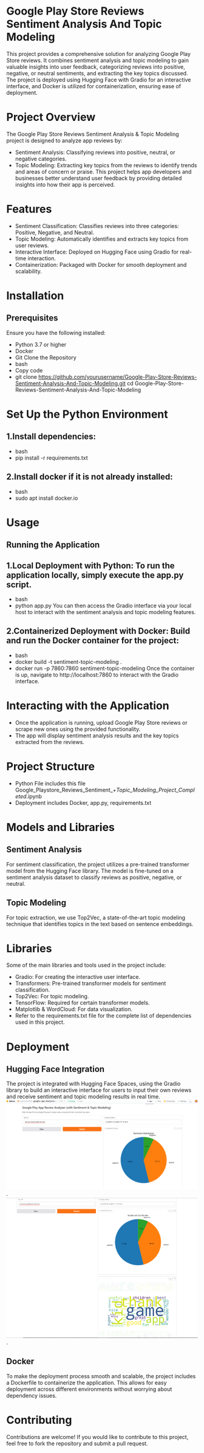 # Google Play Store Reviews Sentiment Analysis And Topic Modeling
This project provides a comprehensive solution for analyzing Google Play Store reviews. It combines sentiment analysis and topic modeling to gain valuable insights into user feedback, categorizing reviews into positive, negative, or neutral sentiments, and extracting the key topics discussed. The project is deployed using Hugging Face with Gradio for an interactive interface, and Docker is utilized for containerization, ensuring ease of deployment.

# Project Overview

The Google Play Store Reviews Sentiment Analysis & Topic Modeling project is designed to analyze app reviews by:

+ Sentiment Analysis: Classifying reviews into positive, neutral, or negative categories.
+ Topic Modeling: Extracting key topics from the reviews to identify trends and areas of concern or praise.
This project helps app developers and businesses better understand user feedback by providing detailed insights into how their app is perceived.

# Features

+ Sentiment Classification: Classifies reviews into three categories: Positive, Negative, and Neutral.
+ Topic Modeling: Automatically identifies and extracts key topics from user reviews.
+ Interactive Interface: Deployed on Hugging Face using Gradio for real-time interaction.
+ Containerization: Packaged with Docker for smooth deployment and scalability.
  
# Installation

## Prerequisites

Ensure you have the following installed:

+ Python 3.7 or higher
+ Docker
+ Git
Clone the Repository
+ bash
+ Copy code
+ git clone https://github.com/yourusername/Google-Play-Store-Reviews-Sentiment-Analysis-And-Topic-Modeling.git
cd Google-Play-Store-Reviews-Sentiment-Analysis-And-Topic-Modeling

# Set Up the Python Environment
## 1.Install dependencies:
+ bash
+ pip install -r requirements.txt
 
## 2.Install docker if it is not already installed:

+ bash
+ sudo apt install docker.io
# Usage

## Running the Application

## 1.Local Deployment with Python: To run the application locally, simply execute the app.py script.
+ bash
+ python app.py
You can then access the Gradio interface via your local host to interact with the sentiment analysis and topic modeling features.

## 2.Containerized Deployment with Docker: Build and run the Docker container for the project:

+ bash
+ docker build -t sentiment-topic-modeling .
+ docker run -p 7860:7860 sentiment-topic-modeling
Once the container is up, navigate to http://localhost:7860 to interact with the Gradio interface.

# Interacting with the Application

+ Once the application is running, upload Google Play Store reviews or scrape new ones using the provided functionality.
+ The app will display sentiment analysis results and the key topics extracted from the reviews.

# Project Structure

+ Python File includes this file Google_Playstore_Reviews_Sentiment_+_Topic_Modeling_Project_Completed_.ipynb
+ Deployment includes Docker, app.py, requirements.txt

# Models and Libraries

## Sentiment Analysis

For sentiment classification, the project utilizes a pre-trained transformer model from the Hugging Face library. The model is fine-tuned on a sentiment analysis dataset to classify reviews as positive, negative, or neutral.

## Topic Modeling

For topic extraction, we use Top2Vec, a state-of-the-art topic modeling technique that identifies topics in the text based on sentence embeddings.

# Libraries
Some of the main libraries and tools used in the project include:

+ Gradio: For creating the interactive user interface.
+ Transformers: Pre-trained transformer models for sentiment classification.
+ Top2Vec: For topic modeling.
+ TensorFlow: Required for certain transformer models.
+ Matplotlib & WordCloud: For data visualization.
+ Refer to the requirements.txt file for the complete list of dependencies used in this project.

# Deployment

## Hugging Face Integration
The project is integrated with Hugging Face Spaces, using the Gradio library to build an interactive interface for users to input their own reviews and receive sentiment and topic modeling results in real time.
![Image Alt](https://github.com/Haseebshah904/Google-Play-Store-Reviews-Sentiment-Analysis-And-Topic-Modeling/blob/main/User%20interface%201.PNG?raw=true).
![Image Alt](https://github.com/Haseebshah904/Google-Play-Store-Reviews-Sentiment-Analysis-And-Topic-Modeling/blob/main/User%20interface%202.PNG?raw=true).

## Docker

To make the deployment process smooth and scalable, the project includes a Dockerfile to containerize the application. This allows for easy deployment across different environments without worrying about dependency issues.

# Contributing

Contributions are welcome! If you would like to contribute to this project, feel free to fork the repository and submit a pull request.
